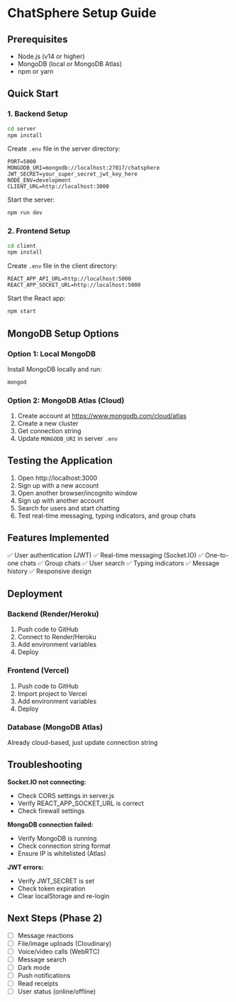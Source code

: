 # ChatSphere Setup Guide

## Prerequisites
- Node.js (v14 or higher)
- MongoDB (local or MongoDB Atlas)
- npm or yarn

## Quick Start

### 1. Backend Setup

```bash
cd server
npm install
```

Create `.env` file in the server directory:
```
PORT=5000
MONGODB_URI=mongodb://localhost:27017/chatsphere
JWT_SECRET=your_super_secret_jwt_key_here
NODE_ENV=development
CLIENT_URL=http://localhost:3000
```

Start the server:
```bash
npm run dev
```

### 2. Frontend Setup

```bash
cd client
npm install
```

Create `.env` file in the client directory:
```
REACT_APP_API_URL=http://localhost:5000
REACT_APP_SOCKET_URL=http://localhost:5000
```

Start the React app:
```bash
npm start
```

## MongoDB Setup Options

### Option 1: Local MongoDB
Install MongoDB locally and run:
```bash
mongod
```

### Option 2: MongoDB Atlas (Cloud)
1. Create account at https://www.mongodb.com/cloud/atlas
2. Create a new cluster
3. Get connection string
4. Update `MONGODB_URI` in server `.env`

## Testing the Application

1. Open http://localhost:3000
2. Sign up with a new account
3. Open another browser/incognito window
4. Sign up with another account
5. Search for users and start chatting
6. Test real-time messaging, typing indicators, and group chats

## Features Implemented

✅ User authentication (JWT)
✅ Real-time messaging (Socket.IO)
✅ One-to-one chats
✅ Group chats
✅ User search
✅ Typing indicators
✅ Message history
✅ Responsive design

## Deployment

### Backend (Render/Heroku)
1. Push code to GitHub
2. Connect to Render/Heroku
3. Add environment variables
4. Deploy

### Frontend (Vercel)
1. Push code to GitHub
2. Import project to Vercel
3. Add environment variables
4. Deploy

### Database (MongoDB Atlas)
Already cloud-based, just update connection string

## Troubleshooting

**Socket.IO not connecting:**
- Check CORS settings in server.js
- Verify REACT_APP_SOCKET_URL is correct
- Check firewall settings

**MongoDB connection failed:**
- Verify MongoDB is running
- Check connection string format
- Ensure IP is whitelisted (Atlas)

**JWT errors:**
- Verify JWT_SECRET is set
- Check token expiration
- Clear localStorage and re-login

## Next Steps (Phase 2)

- [ ] Message reactions
- [ ] File/image uploads (Cloudinary)
- [ ] Voice/video calls (WebRTC)
- [ ] Message search
- [ ] Dark mode
- [ ] Push notifications
- [ ] Read receipts
- [ ] User status (online/offline)
